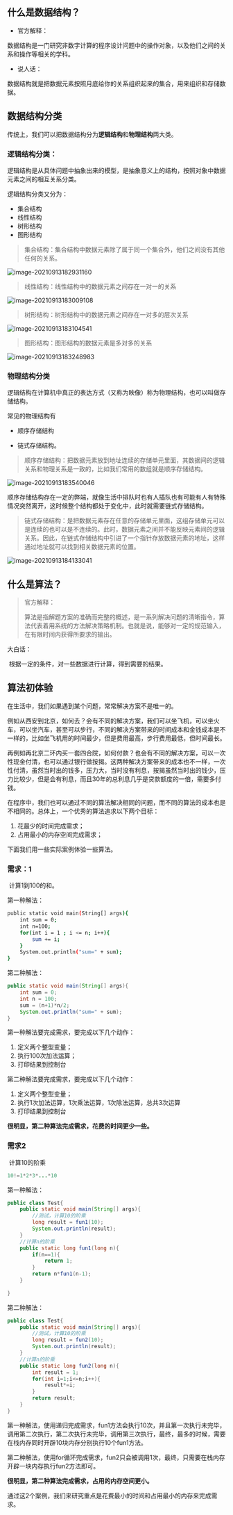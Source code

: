 ## 什么是数据结构？

- 官方解释：

数据结构是一门研究非数字计算的程序设计问题中的操作对象，以及他们之间的关系和操作等相关的学科。

- 说人话：

数据结构就是把数据元素按照月底给你的关系组织起来的集合，用来组织和存储数据。



## 数据结构分类

传统上，我们可以把数据结构分为**逻辑结构**和**物理结构**两大类。



### 逻辑结构分类：

逻辑结构是从具体问题中抽象出来的模型，是抽象意义上的结构，按照对象中数据元素之间的相互关系分类。

逻辑结构分类又分为：

- 集合结构
- 线性结构
- 树形结构
- 图形结构



> 集合结构：集合结构中数据元素除了属于同一个集合外，他们之间没有其他任何的关系。

![image-20210913182931160](https://gitee.com/SaulJWu/blog-images/raw/master/images/20210913182938.png)

> 线性结构：线性结构中的数据元素之间存在一对一的关系

![image-20210913183009108](https://gitee.com/SaulJWu/blog-images/raw/master/images/20210913183009.png)

> 树形结构：树形结构中的数据元素之间存在一对多的层次关系

![image-20210913183104541](https://gitee.com/SaulJWu/blog-images/raw/master/images/20210913183104.png)

> 图形结构：图形结构的数据元素是多对多的关系

![image-20210913183248983](https://gitee.com/SaulJWu/blog-images/raw/master/images/20210913183249.png)

### 物理结构分类

逻辑结构在计算机中真正的表达方式（又称为映像）称为物理结构，也可以叫做存储结构。

常见的物理结构有

- 顺序存储结构

- 链式存储结构。



> 顺序存储结构：把数据元素放到地址连续的存储单元里面，其数据间的逻辑关系和物理关系是一致的，比如我们常用的数组就是顺序存储结构。

![image-20210913183540046](https://gitee.com/SaulJWu/blog-images/raw/master/images/20210913183540.png)

顺序存储结构存在一定的弊端，就像生活中排队时也有人插队也有可能有人有特殊情况突然离开，这时候整个结构都处于变化中，此时就需要链式存储结构。



> 链式存储结构：是把数据元素存在任意的存储单元里面，这组存储单元可以是连续的也可以是不连续的。此时，数据元素之间并不能反映元素间的逻辑关系。因此，在链式存储结构中引进了一个指针存放数据元素的地址，这样通过地址就可以找到相关数据元素的位置。

![image-20210913184133041](https://gitee.com/SaulJWu/blog-images/raw/master/images/20210913184133.png)





## 什么是算法？

> 官方解释：
>
> ​	算法是指解题方案的准确而完整的概述，是一系列解决问题的清晰指令，算法代表着用系统的方法解决策略机制。也就是说，能够对一定的规范输入，在有限时间内获得所要求的输出。

大白话：

​		根据一定的条件，对一些数据进行计算，得到需要的结果。



## 算法初体验

在生活中，我们如果遇到某个问题，常常解决方案不是唯一的。

例如从西安到北京，如何去？会有不同的解决方案，我们可以坐飞机，可以坐火车，可以坐汽车，甚至可以步行，不同的解决方案带来的时间成本和金钱成本是不一样的，比如坐飞机用的时间最少，但是费用最高，步行费用最低，但时间最长。

再例如再北京二环内买一套四合院，如何付款？也会有不同的解决方案，可以一次性现金付清，也可以通过银行做按揭。这两种解决方案带来的成本也不一样，一次性付清，虽然当时出的钱多，压力大，当时没有利息，按揭虽然当时出的钱少，压力比较少，但是会有利息，而且30年的总利息几乎是贷款额度的一倍，需要多付钱。

在程序中，我们也可以通过不同的算法解决相同的问题，而不同的算法的成本也是不相同的。总体上，一个优秀的算法追求以下两个目标：

1. 花最少的时间完成需求；
2. 占用最小的内存空间完成需求；

下面我们用一些实际案例体验一些算法。



### 需求：1

​	计算1到100的和。

第一种解法：

```bash
public static void main(String[] args){
	int sum = 0;
	int n=100;
	for(int i = 1 ; i <= n; i++){
		sum += i;
	}
	System.out.println("sum=" + sum);
}
```

第二种解法：

```java
public static void main(String[] args){
    int sum = 0;
    int n = 100;
    sum = (n+1)*n/2;
    System.out.println("sum=" + sum);
}
```

第一种解法要完成需求，要完成以下几个动作：

1. 定义两个整型变量；
2. 执行100次加法运算；
3. 打印结果到控制台

第二种解法要完成需求，要完成以下几个动作：

1. 定义两个整型变量；
2. 执行1次加法运算，1次乘法运算，1次除法运算，总共3次运算
3. 打印结果到控制台

**很明显，第二种算法完成需求，花费的时间更少一些。**



### 需求2

​	计算10的阶乘

```java
10!=1*2*3*...*10
```

第一种解法：

```java
public class Test{
    public static void main(String[] args){
        //测试，计算10的阶乘
        long result = fun1(10);
        System.out.println(result);
    }
    //计算n的阶乘
    public static long fun1(long n){
        if(n==1){
            return 1;
        }
        return n*fun1(n-1);
    }
    
}
```

第二种解法：

```java
public class Test{
    public static void main(String[] args){
        //测试，计算10的阶乘
        long result = fun2(10);
        System.out.println(result);
    }
    //计算n的阶乘
    public static long fun2(long n){
        int result = 1;
        for(int i=1;i<=n;i++){
            result*=i;
        }
        return result;
    }
}
```

第一种解法，使用递归完成需求，fun1方法会执行10次，并且第一次执行未完毕，调用第二次执行，第二次执行未完毕，调用第三次执行，最终，最多的时候，需要在栈内存同时开辟10块内存分别执行10个fun1方法。

第二种解法，使用for循环完成需求，fun2只会被调用1次，最终，只需要在栈内存开辟一块内存执行fun2方法即可。

**很明显，第二种算法完成需求，占用的内存空间更小。**



通过这2个案例，我们来研究重点是花费最小的时间和占用最小的内存来完成需求。



